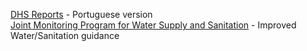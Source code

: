 [DHS Reports](http://dhsprogram.com/pubs/pdf/FR266/FR266.pdf) - Portuguese version  
[Joint Monitoring Program for Water Supply and Sanitation](http://www.wssinfo.org/definitions-methods/watsan-categories) - Improved Water/Sanitation guidance   
